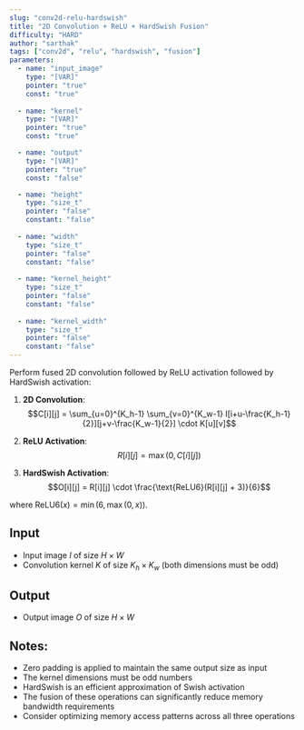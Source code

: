 ```yaml
---
slug: "conv2d-relu-hardswish"
title: "2D Convolution + ReLU + HardSwish Fusion"
difficulty: "HARD"
author: "sarthak"
tags: ["conv2d", "relu", "hardswish", "fusion"]
parameters:
  - name: "input_image"
    type: "[VAR]"
    pointer: "true"
    const: "true"
  
  - name: "kernel"
    type: "[VAR]"
    pointer: "true"
    const: "true"

  - name: "output" 
    type: "[VAR]"
    pointer: "true"
    const: "false"

  - name: "height"
    type: "size_t"
    pointer: "false"
    constant: "false"
    
  - name: "width" 
    type: "size_t"
    pointer: "false"
    constant: "false"
    
  - name: "kernel_height"
    type: "size_t"
    pointer: "false"
    constant: "false"
    
  - name: "kernel_width"
    type: "size_t"
    pointer: "false"
    constant: "false"
---
```


Perform fused 2D convolution followed by ReLU activation followed by HardSwish activation:

1. **2D Convolution**: 
   $$C[i][j] = \sum_{u=0}^{K_h-1} \sum_{v=0}^{K_w-1} I[i+u-\frac{K_h-1}{2}][j+v-\frac{K_w-1}{2}] \cdot K[u][v]$$

2. **ReLU Activation**:
   $$R[i][j] = \max(0, C[i][j])$$

3. **HardSwish Activation**:
   $$O[i][j] = R[i][j] \cdot \frac{\text{ReLU6}(R[i][j] + 3)}{6}$$

where $\text{ReLU6}(x) = \min(6, \max(0, x))$.

## Input
- Input image $I$ of size $H \times W$
- Convolution kernel $K$ of size $K_h \times K_w$ (both dimensions must be odd)

## Output
- Output image $O$ of size $H \times W$

## Notes:
- Zero padding is applied to maintain the same output size as input
- The kernel dimensions must be odd numbers
- HardSwish is an efficient approximation of Swish activation
- The fusion of these operations can significantly reduce memory bandwidth requirements
- Consider optimizing memory access patterns across all three operations 